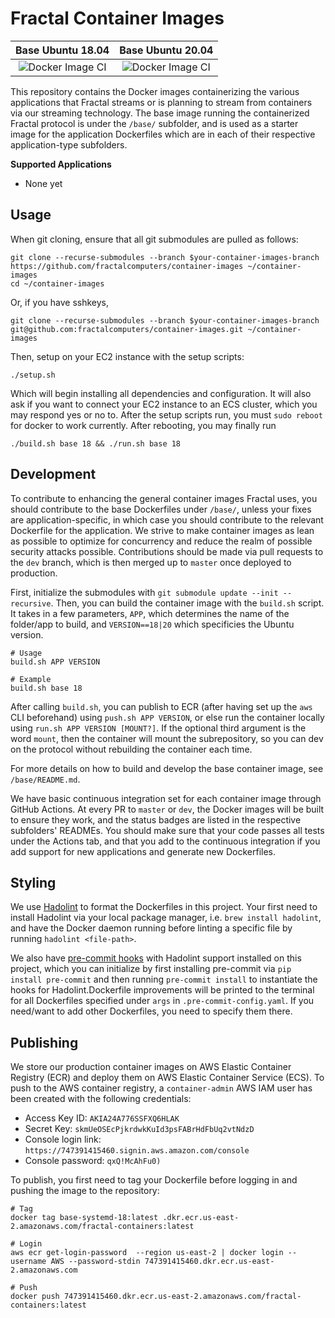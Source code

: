 # Fractal Container Images

| Base Ubuntu 18.04 | Base Ubuntu 20.04
|:--:|:--:|
|![Docker Image CI](https://github.com/fractalcomputers/container-images/workflows/Docker%20Image%20CI/badge.svg)|![Docker Image CI](https://github.com/fractalcomputers/container-images/workflows/Docker%20Image%20CI/badge.svg)|

This repository contains the Docker images containerizing the various applications that Fractal streams or is planning to stream from containers via our streaming technology. The base image running the containerized Fractal protocol is under the `/base/` subfolder, and is used as a starter image for the application Dockerfiles which are in each of their respective application-type subfolders.

**Supported Applications**

- None yet

## Usage

When git cloning, ensure that all git submodules are pulled as follows:

```
git clone --recurse-submodules --branch $your-container-images-branch https://github.com/fractalcomputers/container-images ~/container-images
cd ~/container-images
```

Or, if you have sshkeys,

```
git clone --recurse-submodules --branch $your-container-images-branch git@github.com:fractalcomputers/container-images.git ~/container-images
```

Then, setup on your EC2 instance with the setup scripts:

```
./setup.sh
```

Which will begin installing all dependencies and configuration. It will also ask if you want to connect your EC2 instance to an ECS cluster, which you may respond yes or no to. After the setup scripts run, you must `sudo reboot` for docker to work currently. After rebooting, you may finally run

```
./build.sh base 18 && ./run.sh base 18
```

## Development

To contribute to enhancing the general container images Fractal uses, you should contribute to the base Dockerfiles under `/base/`, unless your fixes are application-specific, in which case you should contribute to the relevant Dockerfile for the application. We strive to make container images as lean as possible to optimize for concurrency and reduce the realm of possible security attacks possible. Contributions should be made via pull requests to the `dev` branch, which is then merged up to `master` once deployed to production.

First, initialize the submodules with `git submodule update --init --recursive`. Then, you can build the container image with the `build.sh` script. It takes in a few parameters, `APP`, which determines the name of the folder/app to build, and `VERSION==18|20` which specificies the Ubuntu version.

```
# Usage
build.sh APP VERSION

# Example
build.sh base 18
```
After calling `build.sh`, you can publish to ECR (after having set up the `aws` CLI beforehand) using `push.sh APP VERSION`, or else run the container locally using `run.sh APP VERSION [MOUNT?]`. If the optional third argument is the word `mount`, then the container will mount the subrepository, so you can dev on the protocol without rebuilding the container each time.

For more details on how to build and develop the base container image, see `/base/README.md`. 

We have basic continuous integration set for each container image through GitHub Actions. At every PR to `master` or `dev`, the Docker images will be built to ensure they work, and the status badges are listed in the respective subfolders' READMEs. You should make sure that your code passes all tests under the Actions tab, and that you add to the continuous integration if you add support for new applications and generate new Dockerfiles.

## Styling

We use [Hadolint](https://github.com/hadolint/hadolint) to format the Dockerfiles in this project. Your first need to install Hadolint via your local package manager, i.e. `brew install hadolint`, and have the Docker daemon running before linting a specific file by running `hadolint <file-path>`. 

We also have [pre-commit hooks](https://pre-commit.com/) with Hadolint support installed on this project, which you can initialize by first installing pre-commit via `pip install pre-commit` and then running `pre-commit install` to instantiate the hooks for Hadolint.Dockerfile improvements will be printed to the terminal for all Dockerfiles specified under `args` in `.pre-commit-config.yaml`. If you need/want to add other Dockerfiles, you need to specify them there.

## Publishing

We store our production container images on AWS Elastic Container Registry (ECR) and deploy them on AWS Elastic Container Service (ECS). To push to the AWS container registry, a `container-admin` AWS IAM user has been created with the following credentials:

- Access Key ID: `AKIA24A776SSFXQ6HLAK`
- Secret Key: `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`
- Console login link: `https://747391415460.signin.aws.amazon.com/console`
- Console password: `qxQ!McAhFu0)`

To publish, you first need to tag your Dockerfile before logging in and pushing the image to the repository:

```
# Tag
docker tag base-systemd-18:latest .dkr.ecr.us-east-2.amazonaws.com/fractal-containers:latest

# Login
aws ecr get-login-password  --region us-east-2 | docker login --username AWS --password-stdin 747391415460.dkr.ecr.us-east-2.amazonaws.com

# Push
docker push 747391415460.dkr.ecr.us-east-2.amazonaws.com/fractal-containers:latest
```
